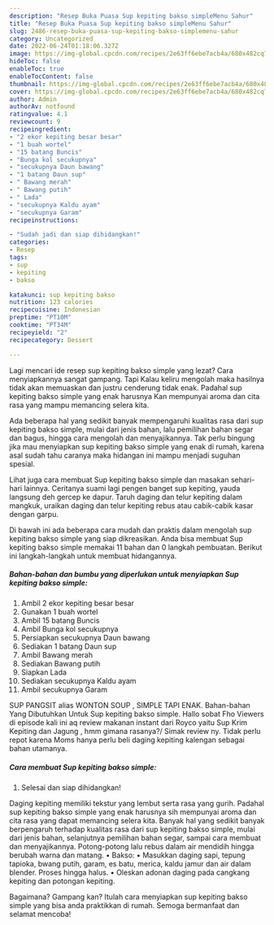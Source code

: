 ```yaml
---
description: "Resep Buka Puasa Sup kepiting bakso simpleMenu Sahur"
title: "Resep Buka Puasa Sup kepiting bakso simpleMenu Sahur"
slug: 2486-resep-buka-puasa-sup-kepiting-bakso-simplemenu-sahur
category: Uncategorized
date: 2022-06-24T01:18:06.327Z
image: https://img-global.cpcdn.com/recipes/2e63ff6ebe7acb4a/680x482cq70/sup-kepiting-bakso-simple-foto-resep-utama.jpg
hideToc: false
enableToc: true
enableTocContent: false
thumbnail: https://img-global.cpcdn.com/recipes/2e63ff6ebe7acb4a/680x482cq70/sup-kepiting-bakso-simple-foto-resep-utama.jpg
cover: https://img-global.cpcdn.com/recipes/2e63ff6ebe7acb4a/680x482cq70/sup-kepiting-bakso-simple-foto-resep-utama.jpg
author: Admin
authorAv: notfound
ratingvalue: 4.1
reviewcount: 9
recipeingredient:
- "2 ekor kepiting besar besar"
- "1 buah wortel"
- "15 batang Buncis"
- "Bunga kol secukupnya"
- "secukupnya Daun bawang"
- "1 batang Daun sup"
- " Bawang merah"
- " Bawang putih"
- " Lada"
- "secukupnya Kaldu ayam"
- "secukupnya Garam"
recipeinstructions:

- "Sudah jadi dan siap dihidangkan!"
categories:
- Resep
tags:
- sup
- kepiting
- bakso

katakunci: sup kepiting bakso 
nutrition: 123 calories
recipecuisine: Indonesian
preptime: "PT10M"
cooktime: "PT34M"
recipeyield: "2"
recipecategory: Dessert

---
```



Lagi mencari ide resep sup kepiting bakso simple yang lezat? Cara menyiapkannya sangat gampang. Tapi Kalau keliru mengolah maka hasilnya tidak akan memuaskan dan justru cenderung tidak enak. Padahal sup kepiting bakso simple yang enak harusnya Kan mempunyai aroma dan cita rasa yang mampu memancing selera kita.


Ada beberapa hal yang sedikit banyak mempengaruhi kualitas rasa dari sup kepiting bakso simple, mulai dari jenis bahan, lalu pemilihan bahan segar dan bagus, hingga cara mengolah dan menyajikannya. Tak perlu bingung jika mau menyiapkan sup kepiting bakso simple yang enak di rumah, karena asal sudah tahu caranya maka hidangan ini mampu menjadi suguhan spesial.

Lihat juga cara membuat Sup kepiting bakso simple dan masakan sehari-hari lainnya. Ceritanya suami lagi pengen banget sup kepiting, yauda langsung deh gercep ke dapur. Taruh daging dan telur kepiting dalam mangkuk, uraikan daging dan telur kepiting rebus atau cabik-cabik kasar dengan garpu.


Di bawah ini ada beberapa cara mudah dan praktis dalam mengolah sup kepiting bakso simple yang siap dikreasikan. Anda bisa membuat Sup kepiting bakso simple memakai 11 bahan dan 0 langkah pembuatan. Berikut ini langkah-langkah untuk membuat hidangannya.

<!--inarticleads1-->

##### Bahan-bahan dan bumbu yang diperlukan untuk menyiapkan Sup kepiting bakso simple:

1. Ambil 2 ekor kepiting besar besar
1. Gunakan 1 buah wortel
1. Ambil 15 batang Buncis
1. Ambil Bunga kol secukupnya
1. Persiapkan secukupnya Daun bawang
1. Sediakan 1 batang Daun sup
1. Ambil  Bawang merah
1. Sediakan  Bawang putih
1. Siapkan  Lada
1. Sediakan secukupnya Kaldu ayam
1. Ambil secukupnya Garam


SUP PANGSIT alias WONTON SOUP , SIMPLE TAPI ENAK. Bahan-bahan Yang Dibutuhkan Untuk Sup kepiting bakso simple. Hallo sobat Fho Viewers di episode kali ini aq review makanan instant dari Royco yaitu Sup Krim Kepiting dan Jagung , hmm gimana rasanya?/ Simak review ny. Tidak perlu repot karena Moms hanya perlu beli daging kepiting kalengan sebagai bahan utamanya. 

<!--inarticleads2-->

##### Cara membuat Sup kepiting bakso simple:


1. Selesai dan siap dihidangkan!

Daging kepiting memiliki tekstur yang lembut serta rasa yang gurih. Padahal sup kepiting bakso simple yang enak harusnya sih mempunyai aroma dan cita rasa yang dapat memancing selera kita. Banyak hal yang sedikit banyak berpengaruh terhadap kualitas rasa dari sup kepiting bakso simple, mulai dari jenis bahan, selanjutnya pemilihan bahan segar, sampai cara membuat dan menyajikannya. Potong-potong lalu rebus dalam air mendidih hingga berubah warna dan matang. • Bakso: • Masukkan daging sapi, tepung tapioka, bwang putih, garam, es batu, merica, kaldu jamur dan air dalam blender. Proses hingga halus. • Oleskan adonan daging pada cangkang kepiting dan potongan kepiting. 

Bagaimana? Gampang kan? Itulah cara menyiapkan sup kepiting bakso simple yang bisa anda praktikkan di rumah. Semoga bermanfaat dan selamat mencoba!
